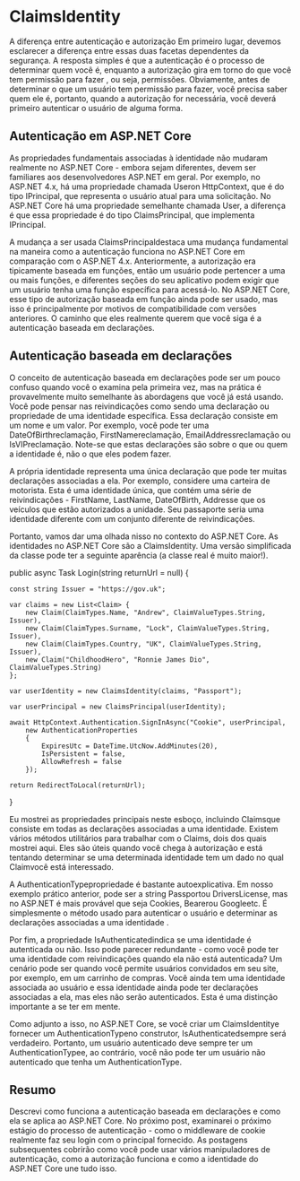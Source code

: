# ClaimsIdentity

A diferença entre autenticação e autorização
Em primeiro lugar, devemos esclarecer a diferença entre essas duas facetas dependentes da segurança. A resposta simples é que a autenticação é o processo de determinar quem você é, enquanto a autorização gira em torno do que você tem permissão para fazer , ou seja, permissões. Obviamente, antes de determinar o que um usuário tem permissão para fazer, você precisa saber quem ele é, portanto, quando a autorização for necessária, você deverá primeiro autenticar o usuário de alguma forma.

## Autenticação em ASP.NET Core
As propriedades fundamentais associadas à identidade não mudaram realmente no ASP.NET Core - embora sejam diferentes, devem ser familiares aos desenvolvedores ASP.NET em geral. Por exemplo, no ASP.NET 4.x, há uma propriedade chamada Useron HttpContext, que é do tipo IPrincipal, que representa o usuário atual para uma solicitação. No ASP.NET Core há uma propriedade semelhante chamada User, a diferença é que essa propriedade é do tipo ClaimsPrincipal, que implementa IPrincipal.

A mudança a ser usada ClaimsPrincipaldestaca uma mudança fundamental na maneira como a autenticação funciona no ASP.NET Core em comparação com o ASP.NET 4.x. Anteriormente, a autorização era tipicamente baseada em funções, então um usuário pode pertencer a uma ou mais funções, e diferentes seções do seu aplicativo podem exigir que um usuário tenha uma função específica para acessá-lo. No ASP.NET Core, esse tipo de autorização baseada em função ainda pode ser usado, mas isso é principalmente por motivos de compatibilidade com versões anteriores. O caminho que eles realmente querem que você siga é a autenticação baseada em declarações.

## Autenticação baseada em declarações
O conceito de autenticação baseada em declarações pode ser um pouco confuso quando você o examina pela primeira vez, mas na prática é provavelmente muito semelhante às abordagens que você já está usando. Você pode pensar nas reivindicações como sendo uma declaração ou propriedade de uma identidade específica. Essa declaração consiste em um nome e um valor. Por exemplo, você pode ter uma DateOfBirthreclamação, FirstNamereclamação, EmailAddressreclamação ou IsVIPreclamação. Note-se que estas declarações são sobre o que ou quem a identidade é, não o que eles podem fazer.

A própria identidade representa uma única declaração que pode ter muitas declarações associadas a ela. Por exemplo, considere uma carteira de motorista. Esta é uma identidade única, que contém uma série de reivindicações - FirstName, LastName, DateOfBirth, Addresse que os veículos que estão autorizados a unidade. Seu passaporte seria uma identidade diferente com um conjunto diferente de reivindicações.

Portanto, vamos dar uma olhada nisso no contexto do ASP.NET Core. As identidades no ASP.NET Core são a ClaimsIdentity. Uma versão simplificada da classe pode ter a seguinte aparência (a classe real é muito maior!).

public async Task<IActionResult> Login(string returnUrl = null)
{
    
    const string Issuer = "https://gov.uk";

    var claims = new List<Claim> {
        new Claim(ClaimTypes.Name, "Andrew", ClaimValueTypes.String, Issuer),
        new Claim(ClaimTypes.Surname, "Lock", ClaimValueTypes.String, Issuer),
        new Claim(ClaimTypes.Country, "UK", ClaimValueTypes.String, Issuer),
        new Claim("ChildhoodHero", "Ronnie James Dio", ClaimValueTypes.String)
    };

    var userIdentity = new ClaimsIdentity(claims, "Passport");

    var userPrincipal = new ClaimsPrincipal(userIdentity);

    await HttpContext.Authentication.SignInAsync("Cookie", userPrincipal,
        new AuthenticationProperties
        {
            ExpiresUtc = DateTime.UtcNow.AddMinutes(20),
            IsPersistent = false,
            AllowRefresh = false
        });

    return RedirectToLocal(returnUrl);
}

Eu mostrei as propriedades principais neste esboço, incluindo Claimsque consiste em todas as declarações associadas a uma identidade. Existem vários métodos utilitários para trabalhar com o Claims, dois dos quais mostrei aqui. Eles são úteis quando você chega à autorização e está tentando determinar se uma determinada identidade tem um dado no qual Claimvocê está interessado.

A AuthenticationTypepropriedade é bastante autoexplicativa. Em nosso exemplo prático anterior, pode ser a string Passportou DriversLicense, mas no ASP.NET é mais provável que seja Cookies, Bearerou Googleetc. É simplesmente o método usado para autenticar o usuário e determinar as declarações associadas a uma identidade .

Por fim, a propriedade IsAuthenticatedindica se uma identidade é autenticada ou não. Isso pode parecer redundante - como você pode ter uma identidade com reivindicações quando ela não está autenticada? Um cenário pode ser quando você permite usuários convidados em seu site, por exemplo, em um carrinho de compras. Você ainda tem uma identidade associada ao usuário e essa identidade ainda pode ter declarações associadas a ela, mas eles não serão autenticados. Esta é uma distinção importante a se ter em mente.

Como adjunto a isso, no ASP.NET Core, se você criar um ClaimsIdentitye fornecer um AuthenticationTypeno construtor, IsAuthenticatedsempre será verdadeiro. Portanto, um usuário autenticado deve sempre ter um AuthenticationTypee, ao contrário, você não pode ter um usuário não autenticado que tenha um AuthenticationType.

## Resumo
Descrevi como funciona a autenticação baseada em declarações e como ela se aplica ao ASP.NET Core. No próximo post, examinarei o próximo estágio do processo de autenticação - como o middleware de cookie realmente faz seu login com o principal fornecido. As postagens subsequentes cobrirão como você pode usar vários manipuladores de autenticação, como a autorização funciona e como a identidade do ASP.NET Core une tudo isso.
